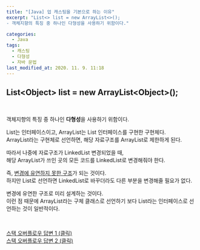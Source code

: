 ```yaml
---
title: "[Java] 업 캐스팅을 기본으로 하는 이유"
excerpt: "List<> list = new ArrayList<>();  
- 객체지향의 특징 중 하나인 다형성을 사용하기 위함이다."

categories:
  - Java
tags:
  - 캐스팅
  - 다형성
  - 자바 문법
last_modified_at: 2020. 11. 9. 11:18
---
```



## List\<Object> list = new ArrayList\<Object>(); 
  
  <br/>
  
객체지향의 특징 중 하나인 **다형성**을 사용하기 위함이다.  
  
List는 인터페이스이고, ArrayList는 List 인터페이스를 구현한 구현체다.  
ArrayList라는 구현체로 선언하면, 해당 자료구조를 ArrayList로 제한하게 된다.  
  
따라서 나중에 자료구조가 LinkedList 변경되었을 때,  
해당 ArrayList가 쓰인 곳의 모든 코드를 LinkedList로 변경해줘야 한다.  
  
즉, <U>변경에 유연하지 못한 구조</U>가 되는 것이다.  
하지만 List로 선언하면 LinkedList로 바꾸더라도 다른 부분을 변경해줄 필요가 없다.  
  
변경에 유연한 구조로 미리 설계하는 것이다.  
이런 점 때문에 ArrayList라는 구체 클래스로 선언하기 보다 List라는 인터페이스로 선언하는 것이 일반적이다.

<br/>

[<U>스택 오버플로우 답변 1 (클릭)</U>](https://stackoverflow.com/questions/12321177/arraylist-or-list-declaration-in-java)  
[<U>스택 오버플로우 답변 2 (클릭)</U>](https://stackoverflow.com/questions/9852831/polymorphism-why-use-list-list-new-arraylist-instead-of-arraylist-list-n)
